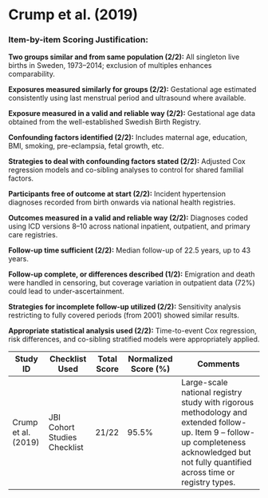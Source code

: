 # Crump et al. (2019)

### Item-by-item Scoring Justification:

**Two groups similar and from same population (2/2):** All singleton live births in Sweden, 1973–2014; exclusion of multiples enhances comparability.

**Exposures measured similarly for groups (2/2):** Gestational age estimated consistently using last menstrual period and ultrasound where available.

**Exposure measured in a valid and reliable way (2/2):** Gestational age data obtained from the well-established Swedish Birth Registry.

**Confounding factors identified (2/2):** Includes maternal age, education, BMI, smoking, pre-eclampsia, fetal growth, etc.

**Strategies to deal with confounding factors stated (2/2):** Adjusted Cox regression models and co-sibling analyses to control for shared familial factors.

**Participants free of outcome at start (2/2):** Incident hypertension diagnoses recorded from birth onwards via national health registries.

**Outcomes measured in a valid and reliable way (2/2):** Diagnoses coded using ICD versions 8–10 across national inpatient, outpatient, and primary care registries.

**Follow-up time sufficient (2/2):** Median follow-up of 22.5 years, up to 43 years.

**Follow-up complete, or differences described (1/2):** Emigration and death were handled in censoring, but coverage variation in outpatient data (72%) could lead to under-ascertainment.

**Strategies for incomplete follow-up utilized (2/2):** Sensitivity analysis restricting to fully covered periods (from 2001) showed similar results.

**Appropriate statistical analysis used (2/2):** Time-to-event Cox regression, risk differences, and co-sibling stratified models were appropriately applied.

| Study ID | Checklist Used | Total Score | Normalized Score (%) | Comments |
| --- | --- | --- | --- | --- |
| Crump et al. (2019) | JBI Cohort Studies Checklist | 21/22 | 95.5% | Large-scale national registry study with rigorous methodology and extended follow-up. Item 9 – follow-up completeness acknowledged but not fully quantified across time or registry types. |
